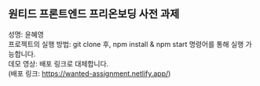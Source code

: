 ## 원티드 프론트엔드 프리온보딩 사전 과제
  
성명: 윤혜영  
프로젝트의 실행 방법: git clone 후, npm install & npm start 명령어를 통해 실행 가능합니다.  
데모 영상: 배포 링크로 대체합니다.  
(배포 링크: https://wanted-assignment.netlify.app/)
